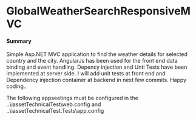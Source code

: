 # GlobalWeatherSearchResponsiveMVC
<h4>Summary</h4>
<p>Simple Asp.NET MVC application to find the weather details for selected country and the city. AngularJs has been used for the front end data binding and event handling. Depency injection and Unti Tests have been implemented at server side. I will add unit tests at front end and Dependency injection container at backend in next few commits. Happy coding.. </p>
The following appseetings must be configured in the ..\iassetTechnicalTest\web.config and ..\iassetTechnicalTest.Tests\app.config
<add key="WeatherAPIKey" value="Valid API Key must be configured Please see http://openweathermap.org/faq#error401 for more info." />
<add key="WeatherURI" value="http://api.openweathermap.org/data/2.5/weather" />
